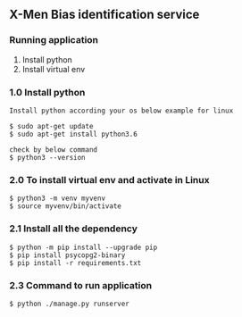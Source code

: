 ## X-Men Bias identification service

### Running application
1. Install python 
2. Install virtual env

### 1.0 Install python
```
Install python according your os below example for linux

$ sudo apt-get update
$ sudo apt-get install python3.6

check by below command
$ python3 --version
```


### 2.0 To install virtual env and activate in Linux
```
$ python3 -m venv myvenv
$ source myvenv/bin/activate
```
### 2.1 Install all the dependency
```
$ python -m pip install --upgrade pip
$ pip install psycopg2-binary
$ pip install -r requirements.txt
```

### 2.3 Command to run application
```
$ python ./manage.py runserver
 ````